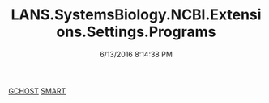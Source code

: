 ﻿---
title: LANS.SystemsBiology.NCBI.Extensions.Settings.Programs
date: 6/13/2016 8:14:38 PM
---

[GCHOST](T-LANS.SystemsBiology.NCBI.Extensions.Settings.Programs.GCHOST.html)
[SMART](T-LANS.SystemsBiology.NCBI.Extensions.Settings.Programs.SMART.html)
